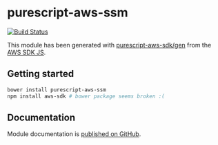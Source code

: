 # purescript-aws-ssm

[![Build Status](https://app.wercker.com/status/5909b9e96d1080804b17a28f72f87b6b/s/master)](https://app.wercker.com/project/byKey/5909b9e96d1080804b17a28f72f87b6b)

This module has been generated with [purescript-aws-sdk/gen](https://github.com/purescript-aws-sdk/gen) from the [AWS SDK JS](https://github.com/aws/aws-sdk-js).

## Getting started

```sh
bower install purescript-aws-ssm
npm install aws-sdk # bower package seems broken :(
```

## Documentation

Module documentation is [published on GitHub](https://github.com/purescript-aws-sdk/purescript-aws-ssm/tree/master/docs).
